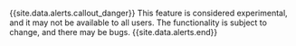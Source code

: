 {{site.data.alerts.callout_danger}}
This feature is considered experimental, and it may not be available to all users. The functionality is subject to change, and there may be bugs.
{{site.data.alerts.end}}